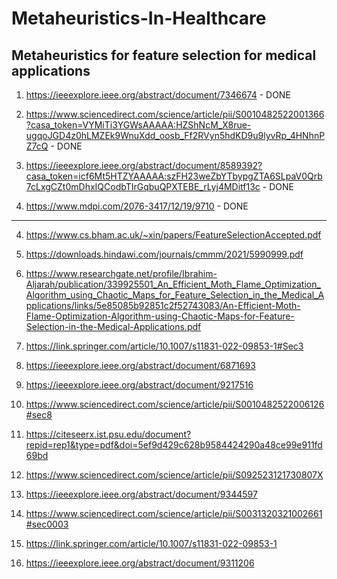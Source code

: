 # Metaheuristics-In-Healthcare
## Metaheuristics for feature selection for medical applications

1. https://ieeexplore.ieee.org/abstract/document/7346674 - DONE

2. https://www.sciencedirect.com/science/article/pii/S0010482522001366?casa_token=VYMiTi3YGWsAAAAA:HZShNcM_X8rue-ugqoJGD4z0hLMZEk9WnuXdd_oosb_Ff2RVyn5hdKD9u9lyvRp_4HNhnPZ7cQ - DONE

3. https://ieeexplore.ieee.org/abstract/document/8589392?casa_token=icf6Mt5HTZYAAAAA:szFH23weZbYTbypgZTA6SLpaV0Qrb7cLxgCZt0mDhxIQCodbTIrGqbuQPXTEBE_rLyj4MDitf13c - DONE

4. https://www.mdpi.com/2076-3417/12/19/9710 - DONE

********************************************************************************************************************************************************************************************

4. https://www.cs.bham.ac.uk/~xin/papers/FeatureSelectionAccepted.pdf

5. https://downloads.hindawi.com/journals/cmmm/2021/5990999.pdf

6. https://www.researchgate.net/profile/Ibrahim-Aljarah/publication/339925501_An_Efficient_Moth_Flame_Optimization_Algorithm_using_Chaotic_Maps_for_Feature_Selection_in_the_Medical_Applications/links/5e85085b92851c2f52743083/An-Efficient-Moth-Flame-Optimization-Algorithm-using-Chaotic-Maps-for-Feature-Selection-in-the-Medical-Applications.pdf

7. https://link.springer.com/article/10.1007/s11831-022-09853-1#Sec3

8. https://ieeexplore.ieee.org/abstract/document/6871693

9. https://ieeexplore.ieee.org/abstract/document/9217516

10. https://www.sciencedirect.com/science/article/pii/S0010482522006126#sec8

11. https://citeseerx.ist.psu.edu/document?repid=rep1&type=pdf&doi=5ef9d429c628b9584424290a48ce99e911fd69bd

12. https://www.sciencedirect.com/science/article/pii/S092523121730807X

13. https://ieeexplore.ieee.org/abstract/document/9344597

14. https://www.sciencedirect.com/science/article/pii/S0031320321002661#sec0003

15. https://link.springer.com/article/10.1007/s11831-022-09853-1

16. https://ieeexplore.ieee.org/abstract/document/9311206
